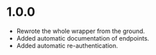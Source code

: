# 1.0.0
- Rewrote the whole wrapper from the ground.
- Added automatic documentation of endpoints.
- Added automatic re-authentication.
